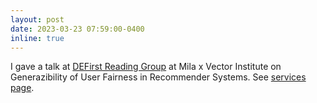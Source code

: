 ```yaml
---
layout: post
date: 2023-03-23 07:59:00-0400
inline: true
---
```


I gave a talk at <a href="https://noon-cobbler-caa.notion.site/DEFirst-Reading-Group-23c288b0cdc540aea53bf7960754ba21">DEFirst Reading Group</a> at Mila x Vector Institute on Generazibility of User Fairness in Recommender Systems. See <a href="/services/">services page</a>.
